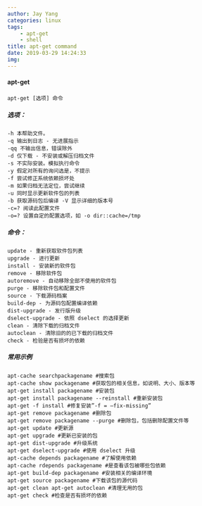```yaml
---
author: Jay Yang
categories: linux
tags: 
    - apt-get 
    - shell
title: apt-get command
date: 2019-03-29 14:24:33
img:
---
```


#### apt-get

    apt-get [选项] 命令

##### 选项：

    -h 本帮助文件。
    -q 输出到日志 - 无进展指示
    -qq 不输出信息，错误除外
    -d 仅下载 - 不安装或解压归档文件
    -s 不实际安装。模拟执行命令
    -y 假定对所有的询问选是，不提示
    -f 尝试修正系统依赖损坏处
    -m 如果归档无法定位，尝试继续
    -u 同时显示更新软件包的列表
    -b 获取源码包后编译 -V 显示详细的版本号
    -c=? 阅读此配置文件
    -o=? 设置自定的配置选项，如 -o dir::cache=/tmp

##### 命令：

    update - 重新获取软件包列表
    upgrade - 进行更新
    install - 安装新的软件包
    remove - 移除软件包
    autoremove - 自动移除全部不使用的软件包
    purge - 移除软件包和配置文件
    source - 下载源码档案
    build-dep - 为源码包配置编译依赖
    dist-upgrade - 发行版升级
    dselect-upgrade - 依照 dselect 的选择更新
    clean - 清除下载的归档文件
    autoclean - 清除旧的的已下载的归档文件
    check - 检验是否有损坏的依赖

##### 常用示例

    apt-cache searchpackagename #搜索包
    apt-cache show packagename #获取包的相关信息，如说明、大小、版本等
    apt-get install packagename #安装包
    apt-get install packagename --reinstall #重新安装包
    apt-get -f install #修复安装”-f = –fix-missing”
    apt-get remove packagename #删除包
    apt-get remove packagename --purge #删除包，包括删除配置文件等
    apt-get update #更新源
    apt-get upgrade #更新已安装的包
    apt-get dist-upgrade #升级系统
    apt-get dselect-upgrade #使用 dselect 升级
    apt-cache depends packagename #了解使用依赖
    apt-cache rdepends packagename #是查看该包被哪些包依赖
    apt-get build-dep packagename #安装相关的编译环境
    apt-get source packagename #下载该包的源代码
    apt-get clean apt-get autoclean #清理无用的包
    apt-get check #检查是否有损坏的依赖
